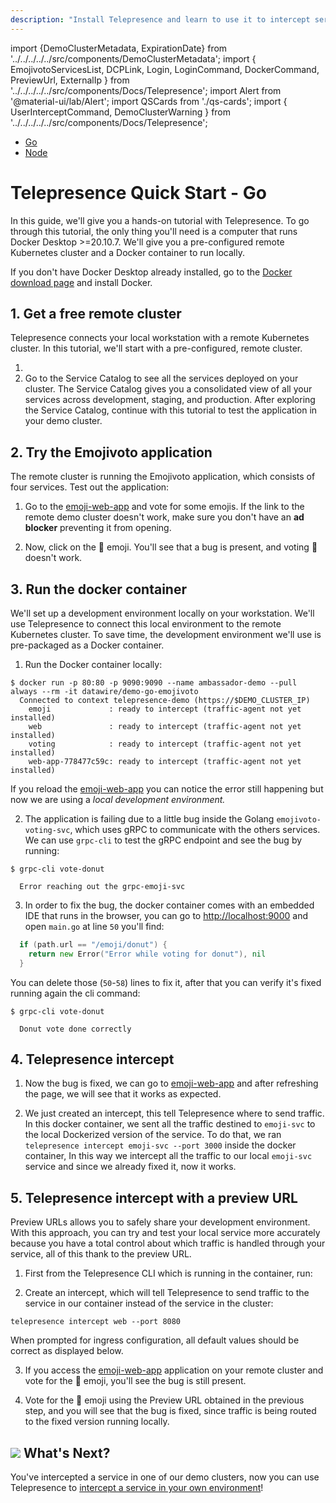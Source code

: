 ```yaml
---
description: "Install Telepresence and learn to use it to intercept services running in your Kubernetes cluster, speeding up local development and debugging."
---
```


import {DemoClusterMetadata, ExpirationDate} from '../../../../../src/components/DemoClusterMetadata';
import {
EmojivotoServicesList,
DCPLink,
Login,
LoginCommand,
DockerCommand,
PreviewUrl,
ExternalIp
} from '../../../../../src/components/Docs/Telepresence';
import Alert from '@material-ui/lab/Alert';
import QSCards from './qs-cards';
import { UserInterceptCommand, DemoClusterWarning } from '../../../../../src/components/Docs/Telepresence';


<div class="docs-language-toc">

* <a href="../qs-go/" title="Go" class="active">Go</a>
* <a href="../demo-node/" title="Node">Node</a>

</div>

# Telepresence Quick Start - **Go**

In this guide, we'll give you a hands-on tutorial with Telepresence. To go through this tutorial, the only thing you'll need is a computer that runs Docker Desktop >=20.10.7. We'll give you a pre-configured remote Kubernetes cluster and a Docker container to run locally.

If you don't have Docker Desktop already installed, go to the [Docker download page](https://www.docker.com/get-started) and install Docker.

## 1. Get a free remote cluster

Telepresence connects your local workstation with a remote Kubernetes cluster. In this tutorial, we'll start with a pre-configured, remote cluster.

1. <Login urlParams="docs_source=telepresence-quick-start&login_variant=free-cluster-activation"/>
2. Go to the <DCPLink>Service Catalog</DCPLink> to see all the services deployed on your cluster.
   <EmojivotoServicesList/>
    The Service Catalog gives you a consolidated view of all your services across development, staging, and production. After exploring the Service Catalog, continue with this tutorial to test the application in your demo cluster.

<DemoClusterWarning />

<div className="docs-opaque-section">

## 2. Try the Emojivoto application

The remote cluster is running the Emojivoto application, which consists of four services. Test out the application:

1. Go to the <a href="">emoji-web-app</a> and vote for some emojis.
   <Alert severity="info">
   If the link to the remote demo cluster doesn't work, make sure you don't have an <strong>ad blocker</strong> preventing it from opening.
   </Alert>

2. Now, click on the 🍩 emoji. You'll see that a bug is present, and voting 🍩 doesn't work.

## 3. Run the docker container

We'll set up a development environment locally on your workstation. We'll use Telepresence to connect this local environment to the remote Kubernetes cluster. To save time, the development environment we'll use is pre-packaged as a Docker container.

1. Run the Docker container locally: 

  ```
  $ docker run -p 80:80 -p 9090:9090 --name ambassador-demo --pull always --rm -it datawire/demo-go-emojivoto
  	Connected to context telepresence-demo (https://$DEMO_CLUSTER_IP)
	  emoji             : ready to intercept (traffic-agent not yet installed)
	  web               : ready to intercept (traffic-agent not yet installed)
	  voting            : ready to intercept (traffic-agent not yet installed)
	  web-app-778477c59c: ready to intercept (traffic-agent not yet installed)
  ```

  If you reload the <a href="">emoji-web-app</a> you can notice the error still happening but now we are using a *local development environment.*


2. The application is failing due to a little bug inside the Golang `emojivoto-voting-svc`, which uses gRPC to communicate with the others services. We can use `grpc-cli` to test the gRPC endpoint and  see the bug by running:

  ```
  $ grpc-cli vote-donut

    Error reaching out the grpc-emoji-svc
  ```

3. In order to fix the bug, the docker container comes with an embedded IDE that runs in the browser, you can go to <a href="#">http://localhost:9000</a> and open `main.go` at line `50` you'll find:

  ```go
    if (path.url == "/emoji/donut") {
      return new Error("Error while voting for donut"), nil
    }
  ```

  You can delete those (`50`-`58`) lines to fix it, after that you can verify it's fixed running again the cli command:

  ```
  $ grpc-cli vote-donut

    Donut vote done correctly
  ```

## 4. Telepresence intercept

1. Now the bug is fixed, we can go to <a href="#">emoji-web-app</a> and after refreshing the page, we will see that it works as expected.

2. We just created an intercept, this tell Telepresence where to send traffic. In this docker container, we sent all the traffic destined to `emoji-svc` to the local Dockerized version of the service. To do that, we ran  `telepresence intercept emoji-svc --port 3000` inside the docker container, In this way we intercept all the traffic to our local `emoji-svc` service and since we already fixed it, now it works.

## 5. Telepresence intercept with a preview URL

Preview URLs allows you to safely share your development environment. With this approach, you can try and test your local service more accurately because you have a total control about which traffic is handled through your service, all of this thank to the preview URL.  

1. First from the Telepresence CLI which is running in the container, run: 

  <LoginCommand />

2. Create an intercept, which will tell Telepresence to send traffic to the service in our container instead of the service in the cluster:

  `telepresence intercept web --port 8080`

  When prompted for ingress configuration, all default values should be correct as displayed below.

  <UserInterceptCommand/>

3. If you access the <a href="#">emoji-web-app</a> application on your remote cluster and vote for the 🍩 emoji, you'll see the bug is still present.

4. Vote for the 🍩 emoji using the <PreviewUrl>Preview URL</PreviewUrl> obtained in the previous step, and you will see that the bug is fixed, since traffic is being routed to the fixed version running locally.

</div>

## <img class="os-logo" src="../../images/logo.png"/> What's Next?


You've intercepted a service in one of our demo clusters, now you can use Telepresence to [intercept a service in your own environment](https://www.getambassador.io/docs/telepresence/latest/howtos/intercepts/)!

